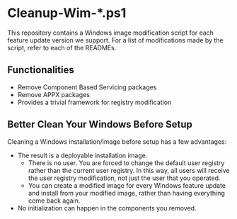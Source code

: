 # Cleanup-Wim-*.ps1

This repository contains a Windows image modification script for each feature update version we support. For a list of modifications made by the script, refer to each of the READMEs.

## Functionalities

- Remove Component Based Servicing packages
- Remove APPX packages
- Provides a trivial framework for registry modification

## Better Clean Your Windows Before Setup

Cleaning a Windows installation/image before setup has a few advantages:

- The result is a deployable installation image.
  - There is no user. You are forced to change the default user registry rather than the current user registry. In this way, all users will receive the user registry modification, not just the user that you operated.
  - You can create a modified image for every Windows feature update and install from your modified image, rather than having everything come back again.
- No initialization can happen in the components you removed.
